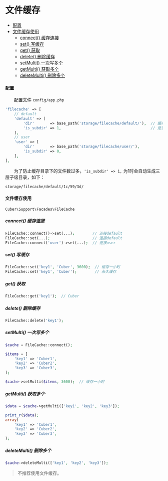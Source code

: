 # 文件缓存

- [配置](#config)
- [文件缓存使用](#use)
    - [connect() 缓存连接](#connect)
    - [set() 写缓存](#set)
    - [get() 获取](#get)
    - [delete() 删除缓存](#delete)
    - [setMulti() 一次写多个](#setmulti)
    - [getMulti() 获取多个](#getmulti)
    - [deleteMulti() 删除多个](#deletemulti)

#### <a name="config">配置</a>

　　配置文件 `config/app.php`

```php
'filecache' => [
    // default
    'default' => [
        'dir'       => base_path('storage/filecache/default/'),  // 缓存目录
        'is_subdir' => 1,                                        // 是否自动生成子级缓存目录 默认1是 0否
    ],
    // user
    'user' => [
        'dir'       => base_path('storage/filecache/user/'),
        'is_subdir' => 0,
    ],
],
```

　　为了防止缓存目录下的文件数过多，`'is_subdir' => 1,` 为1时会自动生成三层子级目录，如下：<br />

`storage/filecache/default/1c/59/3d/`

#### <a name="use">文件缓存使用</a>

`Cuber\Support\Facades\FileCache`

##### <a name="connect">connect() 缓存连接</a>

```php
FileCache::connect()->set(...);        // 连接default
FileCache::set(...);                   // 连接default
FileCache::connect('user')->set(...);  // 连接user
```

##### <a name="set">set() 写缓存</a>
```php
FileCache::set('key1', 'Cuber', 3600);  // 缓存一小时
FileCache::set('key1', 'Cuber');        // 永久缓存
```

##### <a name="get">get() 获取</a>
```php
FileCache::get('key1');  // Cuber
```

##### <a name="delete">delete() 删除缓存</a>
```php
FileCache::delete('key1');
```

##### <a name="setmulti">setMulti() 一次写多个</a>
```php
$cache = FileCache::connect();

$items = [
    'key1' => 'Cuber1',
    'key2' => 'Cuber2',
    'key3' => 'Cuber3',
];

$cache->setMulti($items, 3600);  // 缓存一小时
```

##### <a name="getmulti">getMulti() 获取多个</a>
```php
$data = $cache->getMulti(['key1', 'key2', 'key3']);

print_r($data);
array(
    'key1' => 'Cuber1',
    'key2' => 'Cuber2',
    'key3' => 'Cuber3',
);
```

##### <a name="deletemulti">deleteMulti() 删除多个</a>
```php
$cache->deleteMulti(['key1', 'key2', 'key3']);
```

> 不推荐使用文件缓存。

